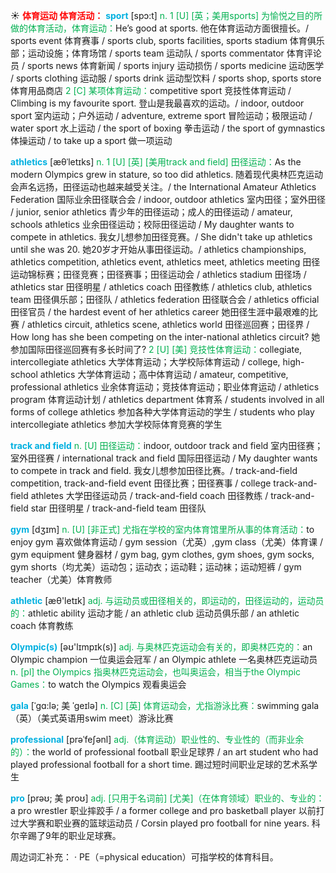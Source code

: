 ☀ <font color="red">**体育运动 体育活动：**</font>
<font color="sky blue">**sport**</font> [spɔ:t] 
<font color="#00b050">n. 1 [U] [英；美用sports] 为愉悦之目的所做的体育活动，体育运动：</font>He’s good at sports. 他在体育运动方面很擅长。/ sports event 体育赛事 / sports club, sports facilities, sports stadium 体育俱乐部；运动设施；体育场馆 / sports team 运动队 / sports commentator 体育评论员 / sports news 体育新闻 / sports injury 运动损伤 / sports medicine 运动医学 / sports clothing 运动服 / sports drink 运动型饮料 / sports shop, sports store 体育用品商店 <font color="#00b050">2 [C] 某项体育运动：</font>competitive sport 竞技性体育运动 / Climbing is my favourite sport. 登山是我最喜欢的运动。/ indoor, outdoor sport 室内运动；户外运动 / adventure, extreme sport 冒险运动；极限运动 / water sport 水上运动 / the sport of boxing 拳击运动 / the sport of gymnastics 体操运动 / to take up a sport 做一项运动
           
<font color="sky blue">**athletics**</font> [æθˈletɪks]
<font color="#00b050">n. 1 [U] [英] [美用track and field] 田径运动：</font>As the modern Olympics grew in stature, so too did athletics. 随着现代奥林匹克运动会声名远扬，田径运动也越来越受关注。/ the International Amateur Athletics Federation 国际业余田径联合会 / indoor, outdoor athletics 室内田径；室外田径 / junior, senior athletics 青少年的田径运动；成人的田径运动 / amateur, schools athletics 业余田径运动；校际田径运动 / My daughter wants to compete in athletics. 我女儿想参加田径竞赛。/ She didn't take up athletics until she was 20. 她20岁才开始从事田径运动。/ athletics championships, athletics competition, athletics event, athletics meet, athletics meeting 田径运动锦标赛；田径竞赛；田径赛事；田径运动会 / athletics stadium 田径场 / athletics star 田径明星 / athletics coach 田径教练 / athletics club, athletics team 田径俱乐部；田径队 / athletics federation 田径联合会 / athletics official 田径官员 / the hardest event of her athletics career 她田径生涯中最艰难的比赛 / athletics circuit, athletics scene, athletics world 田径巡回赛；田径界 / How long has she been competing on the inter-national athletics circuit? 她参加国际田径巡回赛有多长时间了? <font color="#00b050">2 [U] [美] 竞技性体育运动：</font>collegiate, intercollegiate athletics 大学体育运动；大学校际体育运动 / college, high-school athletics 大学体育运动；高中体育运动 / amateur, competitive, professional athletics 业余体育运动；竞技体育运动；职业体育运动 / athletics program 体育运动计划 / athletics department 体育系 / students involved in all forms of college athletics 参加各种大学体育运动的学生 / students who play intercollegiate athletics 参加大学校际体育竞赛的学生
           
<font color="sky blue">**track and field**</font>
<font color="#00b050">n. [U] 田径运动：</font>indoor, outdoor track and field 室内田径赛；室外田径赛 / international track and field 国际田径运动 / My daughter wants to compete in track and field. 我女儿想参加田径比赛。/ track-and-field competition, track-and-field event 田径比赛；田径赛事 / college track-and-field athletes 大学田径运动员 / track-and-field coach 田径教练 / track-and-field star 田径明星 / track-and-field team 田径队

<font color="sky blue">**gym**</font> [dӡɪm] 
<font color="#00b050">n. [U] [非正式] 尤指在学校的室内体育馆里所从事的体育活动：</font>to enjoy gym 喜欢做体育运动 / gym session（尤英）,gym class（尤美）体育课 / gym equipment 健身器材 / gym bag, gym clothes, gym shoes, gym socks, gym shorts（均尤美）运动包；运动衣；运动鞋；运动袜；运动短裤 / gym teacher（尤美）体育教师

<font color="sky blue">**athletic**</font> [æθ'letɪk] 
<font color="#00b050">adj. 与运动员或田径相关的，即运动的，田径运动的，运动员的：</font>athletic ability 运动才能 / an athletic club 运动员俱乐部 / an athletic coach 体育教练

<font color="sky blue">**Olympic(s)**</font> [əʊ'lɪmpɪk(s)] 
<font color="#00b050">adj. 与奥林匹克运动会有关的，即奥林匹克的：</font>an Olympic champion 一位奥运会冠军 / an Olympic athlete 一名奥林匹克运动员 <font color="#00b050">n. [pl] the Olympics 指奥林匹克运动会，也叫奥运会，相当于the Olympic Games：</font>to watch the Olympics 观看奥运会 
           
<font color="sky blue">**gala**</font> [ˈgɑ:lə; 美 ˈgeɪlə]
<font color="#00b050">n. [C] [英] 体育运动会，尤指游泳比赛：</font>swimming gala（英）（美式英语用swim meet）游泳比赛
           
<font color="sky blue">**professional**</font> [prəˈfeʃənl]
<font color="#00b050">adj.（体育运动）职业性的、专业性的（而非业余的）：</font>the world of professional football 职业足球界 / an art student who had played professional football for a short time. 踢过短时间职业足球的艺术系学生

<font color="sky blue">**pro**</font> [prəʊ; 美 proʊ]
<font color="#00b050">adj. [只用于名词前] [尤美]（在体育领域）职业的、专业的：</font>a pro wrestler 职业摔跤手 / a former college and pro basketball player 以前打过大学赛和职业赛的篮球运动员 / Corsin played pro football for nine years. 科尔辛踢了9年的职业足球赛。

周边词汇补充：
· PE（=physical education）可指学校的体育科目。
